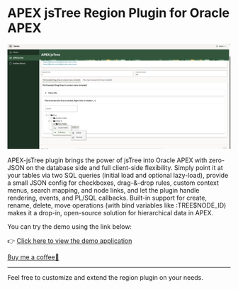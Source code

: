 # APEX jsTree Region Plugin for Oracle APEX

![Preview](https://raw.githubusercontent.com/orblgc/oracle-apex-jstree/refs/heads/main/jstreepreview.png)

APEX-jsTree plugin brings the power of jsTree into Oracle APEX with zero-JSON on the database side and full client-side flexibility. Simply point it at your tables via two SQL queries (initial load and optional lazy-load), provide a small JSON config for checkboxes, drag-&-drop rules, custom context menus, search mapping, and node links, and let the plugin handle rendering, events, and PL/SQL callbacks. Built-in support for create, rename, delete, move operations (with bind variables like :TREE$NODE_ID) makes it a drop-in, open-source solution for hierarchical data in APEX.

You can try the demo using the link below:

👉 [Click here to view the demo application](https://apex.oracle.com/pls/apex/r/ordibu/demo)

[Buy me a coffee🙂](https://buymeacoffee.com/orblg)

---

Feel free to customize and extend the region plugin on your needs.
